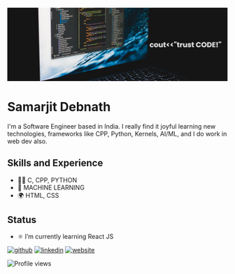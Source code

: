 ![Software Development](https://github.com/SamarjitDebnath/SamarjitDebnath/blob/main/banner.png)

# Samarjit Debnath
I'm a Software Engineer based in India. I really find it joyful learning new technologies, frameworks like CPP, Python, Kernels, AI/ML, and I do work in web dev also.

## Skills and Experience  
* 🧑‍💻 C, CPP, PYTHON
* 🤖 MACHINE LEARNING
* 🌍 HTML, CSS

## Status
- ⚛️ I’m currently learning React JS 


[<img src='https://cdn.jsdelivr.net/npm/simple-icons@3.0.1/icons/github.svg' alt='github' height='40'>](https://github.com/SamarjitDebnath)  [<img src='https://cdn.jsdelivr.net/npm/simple-icons@3.0.1/icons/linkedin.svg' alt='linkedin' height='40'>](https://www.linkedin.com/in/samarjit-debnath/)  [<img src='https://cdn.jsdelivr.net/npm/simple-icons@3.0.1/icons/icloud.svg' alt='website' height='40'>](https://samarjitdebnath.github.io/Digital_Portfolio/)  

![Profile views](https://gpvc.arturio.dev/SamarjitDebnath)  
